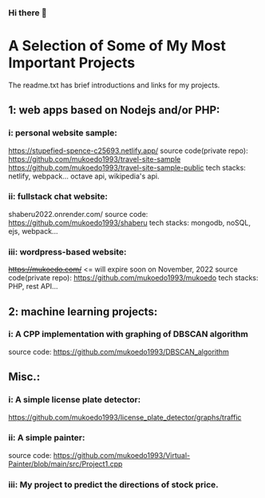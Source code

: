 ### Hi there 👋
# A Selection of Some of My Most Important Projects
The readme.txt has brief introductions and links for my projects.

## 1: web apps based on Nodejs and/or PHP:
### i: personal website sample: 
https://stupefied-spence-c25693.netlify.app/
source code(private repo): https://github.com/mukoedo1993/travel-site-sample
https://github.com/mukoedo1993/travel-site-sample-public
tech stacks: netlify, webpack... octave api, wikipedia's api.

### ii: fullstack chat website: 
shaberu2022.onrender.com/
source code: https://github.com/mukoedo1993/shaberu
tech stacks: mongodb, noSQL, ejs, webpack...

### iii: wordpress-based website: 
<del>https://mukoedo.com/</del> <= will expire soon on November, 2022
source code(private repo): https://github.com/mukoedo1993/mukoedo
tech stacks: PHP, rest API...

## 2: machine learning projects:
### i: A CPP implementation with graphing of DBSCAN algorithm
source code: https://github.com/mukoedo1993/DBSCAN_algorithm

## Misc.:
### i: A simple license plate detector:
https://github.com/mukoedo1993/license_plate_detector/graphs/traffic
### ii: A simple painter:
source code: https://github.com/mukoedo1993/Virtual-Painter/blob/main/src/Project1.cpp
### iii: My project to predict the directions of stock price.
